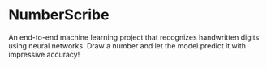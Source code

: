 # NumberScribe
An end-to-end machine learning project that recognizes handwritten digits using neural networks. Draw a number and let the model predict it with impressive accuracy!
